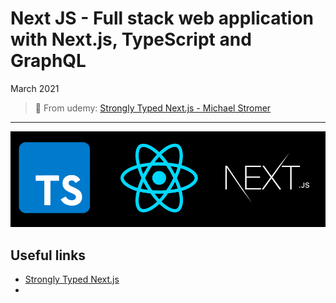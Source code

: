 # Next JS - Full stack web application with Next.js, TypeScript and GraphQL

March 2021

> 🔨  From udemy: [Strongly Typed Next.js - Michael Stromer](https://www.udemy.com/course/strongly-typed-next-js/)

* * *


![logo](_readme-img/nextjs.png)



## Useful links

- [Strongly Typed Next.js](https://michaelstromer.nyc/books/strongly-typed-next-js/introduction)
- 
